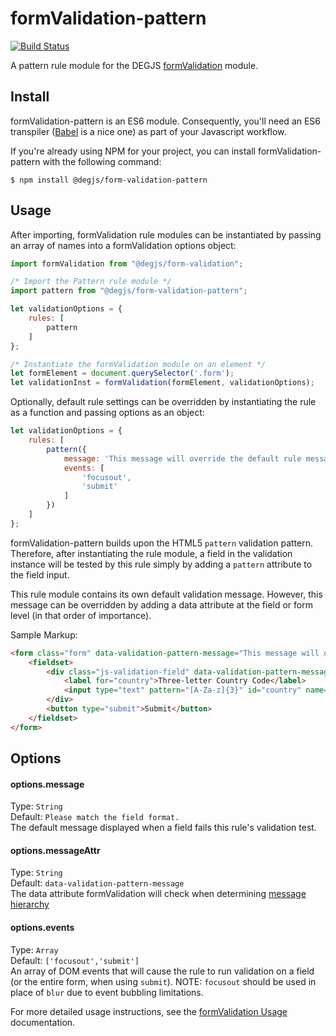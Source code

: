 # formValidation-pattern
[![Build Status](https://travis-ci.com/DEGJS/formValidation-pattern.svg?branch=master)](https://travis-ci.com/DEGJS/formValidation-pattern)

A pattern rule module for the DEGJS [formValidation](https://github.com/DEGJS/formValidation) module.


## Install
formValidation-pattern is an ES6 module. Consequently, you'll need an ES6 transpiler ([Babel](https://babeljs.io) is a nice one) as part of your Javascript workflow.

If you're already using NPM for your project, you can install formValidation-pattern with the following command:

```
$ npm install @degjs/form-validation-pattern
```


## Usage
After importing, formValidation rule modules can be instantiated by passing an array of names into a formValidation options object:

```js
import formValidation from "@degjs/form-validation";

/* Import the Pattern rule module */
import pattern from "@degjs/form-validation-pattern";

let validationOptions = {
    rules: [
        pattern
    ]
};

/* Instantiate the formValidation module on an element */
let formElement = document.querySelector('.form');
let validationInst = formValidation(formElement, validationOptions);
```

Optionally, default rule settings can be overridden by instantiating the rule as a function and passing options as an object: 
```js
let validationOptions = {
    rules: [
        pattern({
        	message: 'This message will override the default rule message.',
            events: [
                'focusout',
                'submit'
            ]
        })
    ]
};
```

formValidation-pattern builds upon the HTML5 `pattern` validation pattern. Therefore, after instantiating the rule module, a field in the validation instance will be tested by this rule simply by adding a `pattern` attribute to the field input.

This rule module contains its own default validation message. However, this message can be overridden by adding a data attribute at the field or form level (in that order of importance).

Sample Markup:
```html
<form class="form" data-validation-pattern-message="This message will override the default rule message.">
    <fieldset>
        <div class="js-validation-field" data-validation-pattern-message="This message will override both the default rule message and the form element message.">
            <label for="country">Three-letter Country Code</label>
            <input type="text" pattern="[A-Za-z]{3}" id="country" name="country">
        </div>
        <button type="submit">Submit</button>
    </fieldset>
</form>
```


## Options

#### options.message
Type: `String`  
Default: `Please match the field format.`  
The default message displayed when a field fails this rule's validation test.

#### options.messageAttr
Type: `String`  
Default: `data-validation-pattern-message`  
The data attribute formValidation will check when determining [message hierarchy](https://github.com/DEGJS/formValidation#configuring-error-messages)

#### options.events
Type: `Array`  
Default: `['focusout','submit']`  
An array of DOM events that will cause the rule to run validation on a field (or the entire form, when using `submit`). NOTE: `focusout` should be used in place of `blur` due to event bubbling limitations.

For more detailed usage instructions, see the [formValidation Usage](https://github.com/DEGJS/formValidation#usage) documentation.
